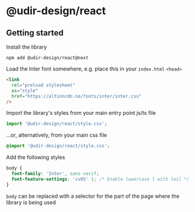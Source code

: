 # @udir-design/react

## Getting started

Install the library

```
npm add @udir-design/react@next
```

Load the Inter font somewhere, e.g. place this in your `index.html` `<head>`

```html
<link
  rel="preload stylesheet"
  as="style"
  href="https://altinncdn.no/fonts/inter/inter.css"
/>
```

Import the library's styles from your main entry point js/ts file

```ts
import '@udir-design/react/style.css';
```

...or, alternatively, from your main css file

```css
@import '@udir-design/react/style.css';
```

Add the following styles

```css
body {
  font-family: 'Inter', sans-serif;
  font-feature-settings: 'cv05' 1; /* Enable lowercase l with tail */
}
```

`body` can be replaced with a selector for the part of the page where the library is being used
